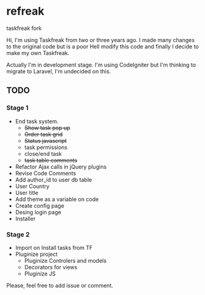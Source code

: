 refreak
=======

taskfreak fork

Hi, I'm using Taskfreak from two or three years ago. I made many changes to the original code but is a poor Hell modify this code and finally I decide to make my own Taskfreak.

Actually I'm in development stage. I'm using CodeIgniter but I'm thinking to migrate to Laravel, I'm undecided on this.

TODO
----

### Stage 1
+ End task system.
    + ~~Show task pop up~~
    + ~~Order task grid~~
    + ~~Status javascript~~
    + task permissions
    + close/end task
    + ~~task table comments~~
+ Refactor Ajax calls in jQuery plugins
+ Revise Code Comments
+ Add author_id to user db table
+ User Country
+ User title
+ Add theme as a variable on code
+ Create config page
+ Desing login page
+ Installer

### Stage 2
+ Import on Install tasks from TF
+ Pluginize project
    + Pluginize Controlers and models
    + Decorators for views
    + Pluginize JS


Please, feel free to add issue or comment.